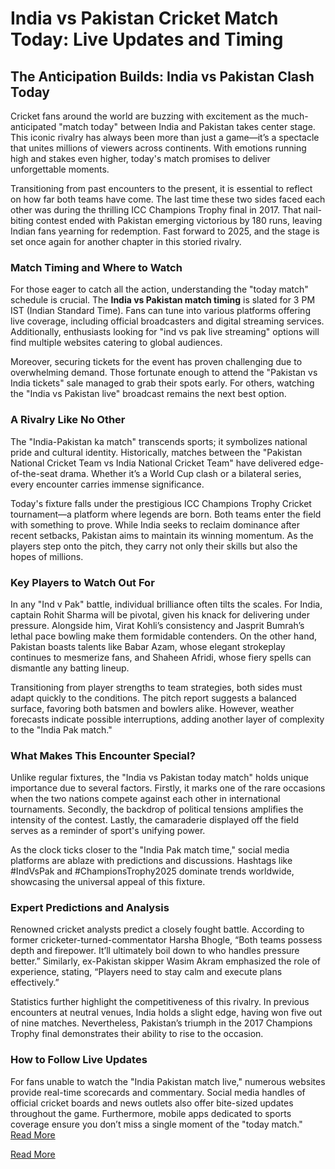 # India vs Pakistan Cricket Match Today: Live Updates and Timing


## The Anticipation Builds: India vs Pakistan Clash Today  

Cricket fans around the world are buzzing with excitement as the much-anticipated "match today" between India and Pakistan takes center stage. This iconic rivalry has always been more than just a game—it’s a spectacle that unites millions of viewers across continents. With emotions running high and stakes even higher, today's match promises to deliver unforgettable moments.  

Transitioning from past encounters to the present, it is essential to reflect on how far both teams have come. The last time these two sides faced each other was during the thrilling ICC Champions Trophy final in 2017. That nail-biting contest ended with Pakistan emerging victorious by 180 runs, leaving Indian fans yearning for redemption. Fast forward to 2025, and the stage is set once again for another chapter in this storied rivalry.  

### Match Timing and Where to Watch  

For those eager to catch all the action, understanding the "today match" schedule is crucial. The **India vs Pakistan match timing** is slated for 3 PM IST (Indian Standard Time). Fans can tune into various platforms offering live coverage, including official broadcasters and digital streaming services. Additionally, enthusiasts looking for "ind vs pak live streaming" options will find multiple websites catering to global audiences.  

Moreover, securing tickets for the event has proven challenging due to overwhelming demand. Those fortunate enough to attend the "Pakistan vs India tickets" sale managed to grab their spots early. For others, watching the "India vs Pakistan live" broadcast remains the next best option.  

### A Rivalry Like No Other  

The "India-Pakistan ka match" transcends sports; it symbolizes national pride and cultural identity. Historically, matches between the "Pakistan National Cricket Team vs India National Cricket Team" have delivered edge-of-the-seat drama. Whether it’s a World Cup clash or a bilateral series, every encounter carries immense significance.  

Today's fixture falls under the prestigious ICC Champions Trophy Cricket tournament—a platform where legends are born. Both teams enter the field with something to prove. While India seeks to reclaim dominance after recent setbacks, Pakistan aims to maintain its winning momentum. As the players step onto the pitch, they carry not only their skills but also the hopes of millions.  

### Key Players to Watch Out For  

In any "Ind v Pak" battle, individual brilliance often tilts the scales. For India, captain Rohit Sharma will be pivotal, given his knack for delivering under pressure. Alongside him, Virat Kohli’s consistency and Jasprit Bumrah’s lethal pace bowling make them formidable contenders. On the other hand, Pakistan boasts talents like Babar Azam, whose elegant strokeplay continues to mesmerize fans, and Shaheen Afridi, whose fiery spells can dismantle any batting lineup.  

Transitioning from player strengths to team strategies, both sides must adapt quickly to the conditions. The pitch report suggests a balanced surface, favoring both batsmen and bowlers alike. However, weather forecasts indicate possible interruptions, adding another layer of complexity to the "India Pak match."  

### What Makes This Encounter Special?  

Unlike regular fixtures, the "India vs Pakistan today match" holds unique importance due to several factors. Firstly, it marks one of the rare occasions when the two nations compete against each other in international tournaments. Secondly, the backdrop of political tensions amplifies the intensity of the contest. Lastly, the camaraderie displayed off the field serves as a reminder of sport's unifying power.  

As the clock ticks closer to the "India Pak match time," social media platforms are ablaze with predictions and discussions. Hashtags like #IndVsPak and #ChampionsTrophy2025 dominate trends worldwide, showcasing the universal appeal of this fixture.  

### Expert Predictions and Analysis  

Renowned cricket analysts predict a closely fought battle. According to former cricketer-turned-commentator Harsha Bhogle, “Both teams possess depth and firepower. It’ll ultimately boil down to who handles pressure better.” Similarly, ex-Pakistan skipper Wasim Akram emphasized the role of experience, stating, “Players need to stay calm and execute plans effectively.”  

Statistics further highlight the competitiveness of this rivalry. In previous encounters at neutral venues, India holds a slight edge, having won five out of nine matches. Nevertheless, Pakistan’s triumph in the 2017 Champions Trophy final demonstrates their ability to rise to the occasion.  

### How to Follow Live Updates  

For fans unable to watch the "India Pakistan match live," numerous websites provide real-time scorecards and commentary. Social media handles of official cricket boards and news outlets also offer bite-sized updates throughout the game. Furthermore, mobile apps dedicated to sports coverage ensure you don’t miss a single moment of the "today match."  [Read More](https://www.articlegiants.com/2025/02/india-vs-pakistan-cricket-match-today-live-updates-and-timing/)

[Read More](https://www.articlegiants.com/)
